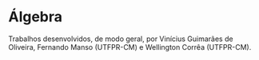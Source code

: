 # Álgebra
<p>Trabalhos desenvolvidos, de modo geral, por Vinícius Guimarães de Oliveira, Fernando Manso (UTFPR-CM) e Wellington Corrêa (UTFPR-CM).</p>
